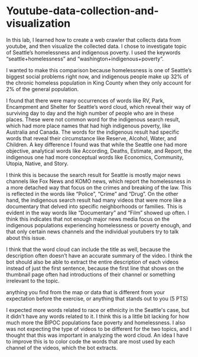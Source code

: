 # Youtube-data-collection-and-visualization

In this lab, I learned how to create a web crawler that collects data from youtube, and then visualize the collected data. I chose to investigate topic of Seattle’s homelessness and indigenous poverty. I used the keywords “seattle+homelessness” and “washington+indigenous+poverty”. 

I wanted to make this comparison because homelessness is one of Seattle’s biggest social problems right now, and indigenous people make up 32% of the chronic homeless population in King County when they only account for 2% of the general population. 

I found that there were many occurrences of words like RV, Park, Encampment and Shelter for Seattle’s word cloud, which reveal their way of surviving day to day and the high number of people who are in these places. These were not common word for the indigenous search result, which had more place names that had high indigenous poverty, like Australia and Canada. The words for the indigenous result had specific words that reveal their circumstance like Reserve, Alcohol, Water, and Children. A key difference I found was that while the Seattle one had more objective, analytical words like According, Deaths, Estimate, and Report, the indigenous one had more conceptual words like Economics, Community, Utopia, Native, and Story. 

I think this is because the search result for Seattle is mostly major news channels like Fox News and KOMO news, which report the homelessness in a more detached way that focus on the crimes and breaking of the law. This is reflected in the words like “Police”, “Crime” and “Drug”. On the other hand, the indigenous search result had many videos that were more like a documentary that delved into specific neighborhoods or families. This is evident in the way words like “Documentary” and “Film” showed up often. I think this indicates that not enough major news media focus on the indigenous populations experiencing homelessness or poverty enough, and that only certain news channels and the individual youtubers try to talk about this issue. 

I think that the word cloud can include the title as well, because the description often doesn’t have an accurate summary of the video. I think the bot should also be able to extract the entire description of each videos instead of just the first sentence, because the first line that shows on the thumbnail page often had introductions of their channel or something irrelevant to the topic. 

anything you find from the map or data that is different from your expectation before the exercise, or anything that stands out to you (5 PTS)

I expected more words related to race or ethnicity in the Seattle's case, but it didn't have any words related to it. I think this is a little bit lacking for how much more the BIPOC populations face poverty and homelessness. I also was not expecting the type of videos to be different for the two topics, and I thought that this was important in analyzing the word cloud. An idea I have to improve this is to color code the words that are most used by each channel of the videos, which the bot extracts. 
